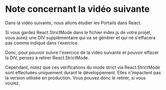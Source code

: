 # Note concernant la vidéo suivante

Dans la vidéo suivante, nous allons étudier les Portails dans React.

Si vous gardez React.StrictMode dans le fichier index.js de votre projet, vous aurez une DIV supplémentaire qui va se générer et qui ne s'effacera pas comme indiqué dans l'exercice.

Donc, pour pouvoir suivre l'exercice de la vidéo suivante et pouvoir effacer la DIV, pensez à retirer React.StrictMode.

Cependant, notez que ces vérifications du mode strict via React.StrictMode sont effectuées uniquement durant le développement. Elles n'impactent pas la version utilisée en production. Vous pouvez donc le retirer, si vous voulez.
